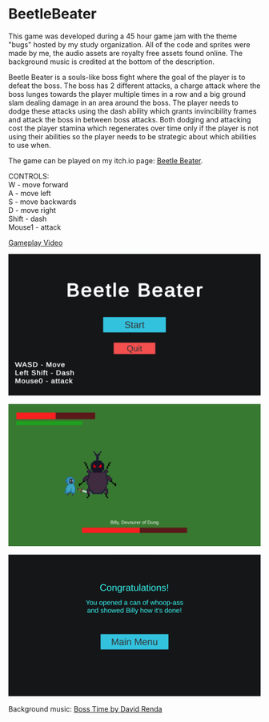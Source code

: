 # BeetleBeater
This game was developed during a 45 hour game jam with the theme "bugs" hosted by my study organization. All of the code and sprites were made by me, the audio assets are royalty free assets found online. The background music is credited at the bottom of the description.

Beetle Beater is a souls-like boss fight where the goal of the player is to defeat the boss. The boss has 2 different attacks, a charge attack where the boss lunges towards the player multiple times in a row and a big ground slam dealing damage in an area around the boss. The player needs to dodge these attacks using the dash ability which grants invincibility frames and attack the boss in between boss attacks. Both dodging and attacking cost the player stamina which regenerates over time only if the player is not using their abilities so the player needs to be strategic about which abilities to use when.

The game can be played on my itch.io page: [Beetle Beater](https://bigmonke778.itch.io/beetle-beater).

CONTROLS:  
W - move forward  
A - move left  
S - move backwards  
D - move right  
Shift - dash  
Mouse1 - attack  

[Gameplay Video](https://youtu.be/0GN4e6q5IU4)

![Main Menu Image](ScreenShots/MainMenu.png?raw=true)

![Gameplay Image](ScreenShots/GamePlay2.png?raw=true)

![Win Screen Image](ScreenShots/WinScreen.png?raw=true)

Background music: [Boss Time by David Renda](https://www.fesliyanstudios.com/royalty-free-music/download/boss-time/2340)
